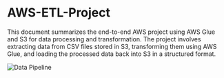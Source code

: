 # AWS-ETL-Project
This document summarizes the end-to-end AWS project using AWS Glue and S3 for data processing and transformation. The project involves extracting data from CSV files stored in S3, transforming them using AWS Glue, and loading the processed data back into S3 in a structured format.


![Data Pipeline](https://github.com/user-attachments/assets/3c48ac6d-01d7-4b89-96e5-ed55611fb800)
